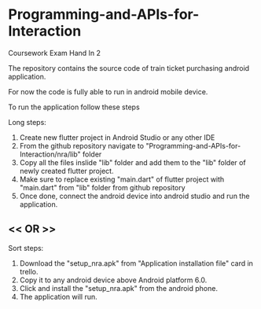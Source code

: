 # Programming-and-APIs-for-Interaction
Coursework Exam Hand In 2

The repository contains the source code of train ticket purchasing android application. 

For now the code is fully able to run in android mobile device.

To run the application follow these steps

Long steps:

1) Create new flutter project in Android Studio or any other IDE
2) From the github repository navigate to "Programming-and-APIs-for-Interaction/nra/lib" folder
3) Copy all the files inslide "lib" folder and add them to the "lib" folder of newly created flutter project.
4) Make sure to replace existing "main.dart" of flutter project with "main.dart" from "lib" folder from github repository
5) Once done, connect the android device into android studio and run the application.

## << OR >> ##

Sort steps:
1) Download the "setup_nra.apk" from "Application installation file" card in trello.
2) Copy it to any android device above Android platform 6.0.
3) Click and install the "setup_nra.apk" from the android phone.
4) The application will run.
